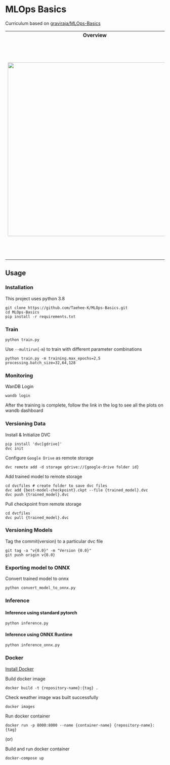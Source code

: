 # MLOps Basics

Curriculum based on [graviraja/MLOps-Basics](https://github.com/graviraja/MLOps-Basics)

<table>
<tr>
    <td align="center"><b>Overview</b></td>
    <td align="center"><b>Weekly Curriculum</b></td>
</tr>
<tr><td>

<img width = 550 src = "https://user-images.githubusercontent.com/63901494/149688252-d8c246ea-b11d-4c0a-9f0b-69a8348bb72c.png">

</td><td>

|  #  |                 Course                 | :triangular_flag_on_post: |
| :-: | :------------------------------------: | :-----------------------: |
|  0  |             Project Setup              |    :heavy_check_mark:     |
|  1  | Model Monitoring<br>Weights and Biases |    :heavy_check_mark:     |
|  2  |        Configurations<br>Hydra         |    :heavy_check_mark:     |
|  3  |      Data Version Control<br>DVC       |    :heavy_check_mark:     |
|  4  |        Model Packaging<br>ONNX         |    :heavy_check_mark:     |
|  5  |       Model Packaging<br>Docker        |    :heavy_check_mark:     |
|  6  |        CI/CD<br>GitHub Actions         |                           |
|  7  |     Container Registry<br>AWS ECR      |                           |
|  8  |  Serverless Deployment<br>AWS Lambda   |                           |
|  9  |    Prediction Monitoring<br>Kibana     |                           |

</td></tr>
</table>

## Usage

### Installation

This project uses python 3.8

```
git clone https://github.com/Taehee-K/MLOps-Basics.git
cd MLOps-Basics
pip install -r requirements.txt
```

### Train

```
python train.py
```

Use `--multirun`(`-m`) to train with different parameter combinations

```
python train.py -m training.max_epochs=2,5 processing.batch_size=32,64,128
```

### Monitoring

WanDB Login

```
wandb login
```

After the training is complete, follow the link in the log to see all the plots on wandb dashboard

### Versioning Data

Install & Initialize DVC

```
pip install 'dvc[gdrive]'
dvc init
```

Configure `Google Drive` as remote storage

```
dvc remote add -d storage gdrive://{google-drive folder id}
```

Add trained model to remote storage

```
cd dvcfiles # create folder to save dvc files
dvc add {best-model-checkpoint}.ckpt --file {trained_model}.dvc
dvc push {trained_model}.dvc
```

Pull checkpoint from remote storage

```
cd dvcfiles
dvc pull {trained_model}.dvc
```

### Versioning Models

Tag the commit(version) to a particular dvc file

```
git tag -a "v{0.0}" -m "Version {0.0}"
git push origin v{0.0}
```

### Exporting model to ONNX

Convert trained model to onnx

```
python convert_model_to_onnx.py
```

### Inference

#### Inference using standard pytorch

```
python inference.py
```

#### Inference using ONNX Runtime

```
python inference_onnx.py
```

<!--
### Inference using FastAPI

```
uvicorn app:app --host 0.0.0.0 --port 8000 --reload
```
-->

### Docker

[Install Docker](https://docs.docker.com/engine/install/)

Build docker image

```
docker build -t {repository-name}:{tag} .
```

<!--
Delete docker image: docker rmi -f {image-id}
-->

Check weather image was built successfully

```
docker images
```

Run docker container

```
docker run -p 8000:8000 --name {container-name} {repository-name}:{tag}
```

<!--
Delete docker container
docker stop {continer-id}
docker rm {container-id}
-->

(or)

Build and run docker container

```
docker-compose up
```

<!--
## Structure
-->
